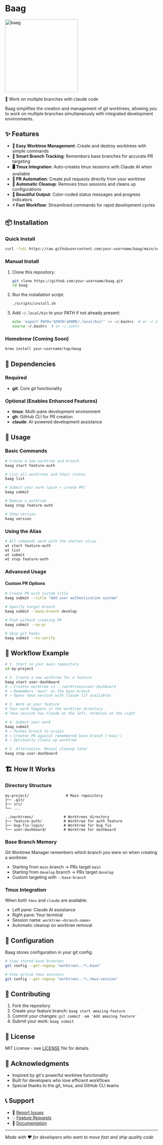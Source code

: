 # Baag

<img width="240" alt="baag" src="https://github.com/user-attachments/assets/f6c2a416-3ce3-492f-b1ae-4912cd4c9e31" />

🚀 Work on multiple branches with claude code

Baag simplifies the creation and management of git worktrees, allowing you to work on multiple branches simultaneously with integrated development environments.

## ✨ Features

- **🌿 Easy Worktree Management**: Create and destroy worktrees with simple commands
- **🎯 Smart Branch Tracking**: Remembers base branches for accurate PR targeting
- **🖥️ Tmux Integration**: Auto-creates tmux sessions with Claude AI when available
- **🔄 PR Automation**: Create pull requests directly from your worktree
- **🧹 Automatic Cleanup**: Removes tmux sessions and cleans up configurations
- **🎨 Beautiful Output**: Color-coded status messages and progress indicators
- **⚡ Fast Workflow**: Streamlined commands for rapid development cycles

## 📦 Installation

### Quick Install

```bash
curl -fsSL https://raw.githubusercontent.com/your-username/baag/main/scripts/install.sh | bash
```

### Manual Install

1. Clone this repository:
   ```bash
   git clone https://github.com/your-username/baag.git
   cd baag
   ```

2. Run the installation script:
   ```bash
   ./scripts/install.sh
   ```

3. Add `~/.local/bin` to your PATH if not already present:
   ```bash
   echo 'export PATH="$PATH:$HOME/.local/bin"' >> ~/.bashrc  # or ~/.zshrc
   source ~/.bashrc  # or ~/.zshrc
   ```

### Homebrew (Coming Soon)

```bash
brew install your-username/tap/baag
```

## 🎯 Dependencies

### Required
- **git**: Core git functionality

### Optional (Enables Enhanced Features)
- **tmux**: Multi-pane development environment
- **gh**: GitHub CLI for PR creation
- **claude**: AI-powered development assistance

## 🚀 Usage

### Basic Commands

```bash
# Create a new worktree and branch
baag start feature-auth

# List all worktrees and their status
baag list

# Submit your work (push + create PR)
baag submit

# Remove a worktree
baag stop feature-auth

# Show version
baag version
```

### Using the Alias

```bash
# All commands work with the shorter alias
wt start feature-auth
wt list
wt submit
wt stop feature-auth
```

### Advanced Usage

#### Custom PR Options
```bash
# Create PR with custom title
baag submit --title "Add user authentication system"

# Specify target branch
baag submit --base-branch develop

# Push without creating PR
baag submit --no-pr

# Skip git hooks
baag submit --no-verify
```

## 📁 Workflow Example

```bash
# 1. Start in your main repository
cd my-project

# 2. Create a new worktree for a feature
baag start user-dashboard
# → Creates worktree in ../worktrees/user-dashboard
# → Remembers 'main' as the base branch
# → Opens tmux session with Claude (if available)

# 3. Work on your feature
# Your work happens in the worktree directory
# Tmux session has Claude on the left, terminal on the right

# 4. Submit your work
baag submit
# → Pushes branch to origin
# → Creates PR against remembered base branch ('main')
# → Optionally cleans up worktree

# 5. Alternative: Manual cleanup later
baag stop user-dashboard
```

## 🏗️ How It Works

### Directory Structure
```
my-project/                 # Main repository
├── .git/
├── src/
└── ...

../worktrees/              # Worktrees directory
├── feature-auth/          # Worktree for auth feature
├── bug-fix-login/         # Worktree for bug fix
└── user-dashboard/        # Worktree for dashboard
```

### Base Branch Memory
Git Worktree Manager remembers which branch you were on when creating a worktree:
- Starting from `main` branch → PRs target `main`
- Starting from `develop` branch → PRs target `develop`
- Custom targeting with `--base-branch`

### Tmux Integration
When both `tmux` and `claude` are available:
- Left pane: Claude AI assistance
- Right pane: Your terminal
- Session name: `worktree-<branch-name>`
- Automatic cleanup on worktree removal

## 🔧 Configuration

Baag stores configuration in your git config:

```bash
# View stored base branches
git config --get-regexp "worktree\..*\.base"

# View active tmux sessions
git config --get-regexp "worktree\..*\.tmux-session"
```

## 🤝 Contributing

1. Fork the repository
2. Create your feature branch: `baag start amazing-feature`
3. Commit your changes: `git commit -am 'Add amazing feature'`
4. Submit your work: `baag submit`

## 📄 License

MIT License - see [LICENSE](LICENSE) file for details.

## 🙏 Acknowledgments

- Inspired by git's powerful worktree functionality
- Built for developers who love efficient workflows
- Special thanks to the git, tmux, and GitHub CLI teams

## 📞 Support

- 🐛 [Report Issues](https://github.com/your-username/baag/issues)
- 💡 [Feature Requests](https://github.com/your-username/baag/issues)
- 📖 [Documentation](https://github.com/your-username/baag/wiki)

---

*Made with ❤️ for developers who want to move fast and ship quality code*
